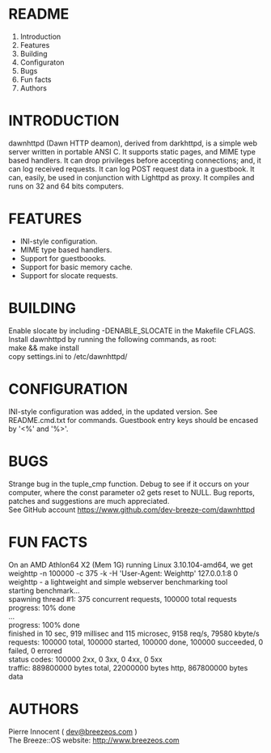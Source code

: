 README
======

   1. Introduction
   2. Features
   3. Building
   4. Configuraton
   5. Bugs
   6. Fun facts
   7. Authors


INTRODUCTION
============

   dawnhttpd (Dawn HTTP deamon), derived from darkhttpd, is a simple web
   server written in portable ANSI C. It supports static pages, and MIME
   type based handlers. It can drop privileges before accepting connections;
   and, it can log received requests. It can log POST request data in a
   guestbook. It can, easily, be used in conjunction with Lighttpd as proxy.
   It compiles and runs on 32 and 64 bits computers.


FEATURES
========

   - INI-style configuration.
   - MIME type based handlers.
   - Support for guestboooks.
   - Support for basic memory cache.
   - Support for slocate requests.


BUILDING
========

   Enable slocate by including -DENABLE_SLOCATE in the Makefile CFLAGS.  
   Install dawnhttpd by running the following commands, as root:  
	   make && make install  
	   copy settings.ini to /etc/dawnhttpd/


CONFIGURATION
=============

   INI-style configuration was added, in the updated version.
   See README.cmd.txt for commands.
   Guestbook entry keys should be encased by '<%' and '%>'.


BUGS
====

   Strange bug in the tuple_cmp function. Debug to see if it occurs 
   on your computer, where the const parameter o2 gets reset to NULL.
   Bug reports, patches and suggestions are much appreciated.  
   See GitHub account https://www.github.com/dev-breeze-com/dawnhttpd


FUN FACTS
========= 

   On an AMD Athlon64 X2 (Mem 1G) running Linux 3.10.104-amd64, we get  
   weighttp -n 100000 -c 375 -k -H 'User-Agent: Weighttp' 127.0.0.1:8 0  
   weighttp - a lightweight and simple webserver benchmarking tool  
   starting benchmark...  
   spawning thread #1: 375 concurrent requests, 100000 total requests  
   progress: 10% done  
   ...  
   progress: 100% done  
   finished in 10 sec, 919 millisec and 115 microsec, 9158 req/s, 79580 kbyte/s  
   requests: 100000 total, 100000 started, 100000 done, 100000 succeeded, 0 failed, 0 errored  
   status codes: 100000 2xx, 0 3xx, 0 4xx, 0 5xx  
   traffic: 889800000 bytes total, 22000000 bytes http, 867800000 bytes data  


AUTHORS
=======

   Pierre Innocent ( dev@breezeos.com )  
   The Breeze::OS website: http://www.breezeos.com

